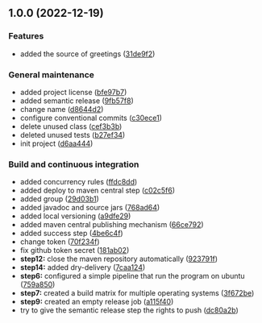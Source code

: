 ## 1.0.0 (2022-12-19)


### Features

* added the source of greetings ([31de9f2](https://github.com/AndreaGiulianelli/devops-practice/commit/31de9f240f0660ad24ce4054c8ac2db21ae5deda))


### General maintenance

* added project license ([bfe97b7](https://github.com/AndreaGiulianelli/devops-practice/commit/bfe97b76b7151a27ce1020eab6f8c01003952018))
* added semantic release ([9fb57f8](https://github.com/AndreaGiulianelli/devops-practice/commit/9fb57f8f4d7b625f0845d448a7356cb6bed9f6f7))
* change name ([d8644d2](https://github.com/AndreaGiulianelli/devops-practice/commit/d8644d2e766a9c5a7112bfc40536a6f4f1339dd1))
* configure conventional commits ([c30ece1](https://github.com/AndreaGiulianelli/devops-practice/commit/c30ece10ba4576c0cf40160d57823fb55ce98574))
* delete unused class ([cef3b3b](https://github.com/AndreaGiulianelli/devops-practice/commit/cef3b3bdaca611d0aa268e3ec539724b32a5f224))
* deleted unused tests ([b27ef34](https://github.com/AndreaGiulianelli/devops-practice/commit/b27ef34e6df120322507711b5f9a80c12ebd1970))
* init project ([d6aa444](https://github.com/AndreaGiulianelli/devops-practice/commit/d6aa44488880260feb4b0d252ef8223d0e620033))


### Build and continuous integration

* added concurrency rules ([ffdc8dd](https://github.com/AndreaGiulianelli/devops-practice/commit/ffdc8ddea6f22359db0ab35639ef1d9acf9115cc))
* added deploy to maven central step ([c02c5f6](https://github.com/AndreaGiulianelli/devops-practice/commit/c02c5f6b1791b0df29ab9fbe0ba58bd7135250d0))
* added group ([29d03b1](https://github.com/AndreaGiulianelli/devops-practice/commit/29d03b175633685add3ba5a3f49953ece39e66d3))
* added javadoc and source jars ([768ad64](https://github.com/AndreaGiulianelli/devops-practice/commit/768ad647435775a7080f8b9048d205414ec0e3d4))
* added local versioning ([a9dfe29](https://github.com/AndreaGiulianelli/devops-practice/commit/a9dfe29ab7bdaf371a716c07e8ca2c133766af08))
* added maven central publishing mechanism ([66ce792](https://github.com/AndreaGiulianelli/devops-practice/commit/66ce79267f52362997579d3174f63446af5da09e))
* added success step ([4be6c4f](https://github.com/AndreaGiulianelli/devops-practice/commit/4be6c4fe922e6718e560bfa8966f70df7bf66f37))
* change token ([70f234f](https://github.com/AndreaGiulianelli/devops-practice/commit/70f234f3ea6a0e4323d747e99b1a23cab5a05be9))
* fix github token secret ([181ab02](https://github.com/AndreaGiulianelli/devops-practice/commit/181ab0288bcbfda6953de99a28f531c177a1b374))
* **step12:** close the maven repository automatically ([923791f](https://github.com/AndreaGiulianelli/devops-practice/commit/923791fd6adef462d47aca9ff4d8200f45cc3266))
* **step14:** added dry-delivery ([7caa124](https://github.com/AndreaGiulianelli/devops-practice/commit/7caa124642ea49e1ec4fe52f92a8303bf5c4f3cd))
* **step6:** configured a simple pipeline that run the program on ubuntu ([759a850](https://github.com/AndreaGiulianelli/devops-practice/commit/759a8505a1deaaab63c429755c22ea69566da8ab))
* **step7:** created a build matrix for multiple operating systems ([3f672be](https://github.com/AndreaGiulianelli/devops-practice/commit/3f672be225dd664ca837410ba860cf3f5438faca))
* **step9:** created an empty release job ([a115f40](https://github.com/AndreaGiulianelli/devops-practice/commit/a115f4070382cfa1aa8370b7a83fe254c81ca11f))
* try to give the semantic release step the rights to push ([dc80a2b](https://github.com/AndreaGiulianelli/devops-practice/commit/dc80a2b7d324bb91778b044c2c1847dc4504b27a))
